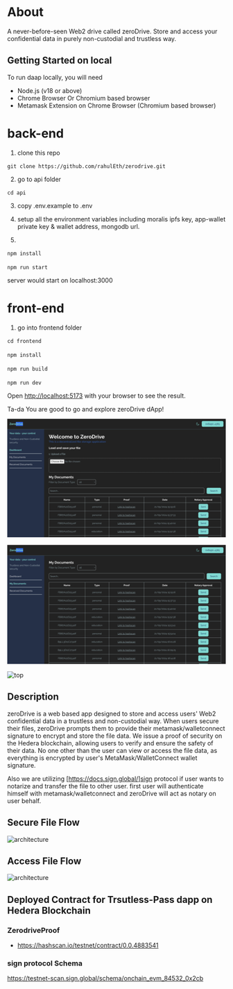 # About

A never-before-seen Web2 drive called zeroDrive. Store and access your confidential data in purely non-custodial and trustless way.

## Getting Started on local 

To run daap locally, you will need

- Node.js (v18 or above)
- Chrome Browser Or Chromium based browser
- Metamask Extension on Chrome Browser (Chromium based browser)

# back-end

1. clone this repo

```
git clone https://github.com/rahulEth/zerodrive.git
```

2.  go to api folder

```
cd api
```

3. copy .env.example to .env 

4. setup all the environment variables including moralis ipfs key, app-wallet private key
& wallet address, mongodb url.

5. 
```
npm install

npm run start

```
server would start on localhost:3000

# front-end

1. go into frontend folder

```
cd frontend

npm install

npm run build

npm run dev

```
Open [http://localhost:5173](http://localhost:5173) with your browser to see the result.


Ta-da You are good to go and explore zeroDrive dApp!

![top](./docs/dashboard.webp)


![top](./docs/mydocs.webp)


![top](./docs/get-creds.png)


## Description

zeroDrive is a web based app designed to store and access users' Web2 confidential data in a trustless and non-custodial way. When users secure their files, zeroDrive prompts them to provide their metamask/walletconnect signature to encrypt and store the file data. We issue a proof of security on the Hedera blockchain, allowing users to verify and ensure the safety of their data. No one other than the user can view or access the file data, as everything is encrypted by user's MetaMask/WalletConnect wallet signature.

Also we are utilizing [https://docs.sign.global/]sign protocol if user wants to notarize and transfer the file to other user. first user will authenticate himself with metamask/walletconnect and zeroDrive will act as notary on user behalf.


## Secure File Flow

![architecture](./docs/zeroDrive-architecture.png)

## Access File Flow

![architecture](./docs/zeroDrive-architecture1.png)



## Deployed Contract for Trsutless-Pass dapp on Hedera Blockchain

### ZerodriveProof

- https://hashscan.io/testnet/contract/0.0.4883541

### sign protocol Schema

https://testnet-scan.sign.global/schema/onchain_evm_84532_0x2cb



